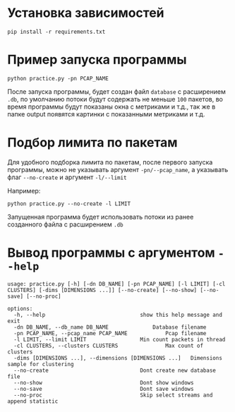 # Установка зависимостей

```
pip install -r requirements.txt
```

# Пример запуска программы

```
python practice.py -pn PCAP_NAME 
```

После запуска программы, будет создан файл `database` с расширением `.db`,
по умолчанию потоки будут содержать не меньше `100` пакетов, во время программы будут
показаны окна с метриками и т.д., так же в папке output появятся картинки с показанными
метриками и т.д.

# Подбор лимита по пакетам

Для удобного подборка лимита по пакетам, после первого запуска программы, 
можно не указывать аргумент `-pn/--pcap_name`, а указывать флаг `--no-create` и аргумент `-l/--limit`

Например:
```
python practice.py --no-create -l LIMIT
```

Запущенная программа будет использовать потоки из ранее созданного файла с расширением `.db`

# Вывод программы с аргументом `--help`

```
usage: practice.py [-h] [-dn DB_NAME] [-pn PCAP_NAME] [-l LIMIT] [-cl CLUSTERS] [-dims [DIMENSIONS ...]] [--no-create] [--no-show] [--no-save] [--no-proc]

options:
  -h, --help            				  show this help message and exit
  -dn DB_NAME, --db_name DB_NAME 			  Database filename
  -pn PCAP_NAME, --pcap_name PCAP_NAME  		  Pcap filename
  -l LIMIT, --limit LIMIT				  Min count packets in thread
  -cl CLUSTERS, --clusters CLUSTERS     		  Max count of clusters
  -dims [DIMENSIONS ...], --dimensions [DIMENSIONS ...]	  Dimensions sample for clustering
  --no-create           				  Dont create new database file
  --no-show             				  Dont show windows
  --no-save             				  Dont save windows
  --no-proc             				  Skip select streams and append statistic
```